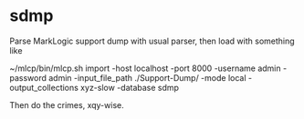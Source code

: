 # sdmp

Parse MarkLogic support dump with usual parser, then load with something like

~/mlcp/bin/mlcp.sh import -host localhost -port 8000 -username admin -password admin -input_file_path ./Support-Dump/ -mode local -output_collections xyz-slow -database sdmp

Then do the crimes, xqy-wise.
